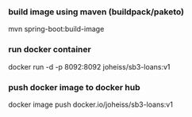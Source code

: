 ### build image using maven (buildpack/paketo)
mvn spring-boot:build-image

### run docker container
docker run -d -p 8092:8092 joheiss/sb3-loans:v1

### push docker image to docker hub
docker image push docker.io/joheiss/sb3-loans:v1